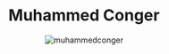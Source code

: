 <h1 align="center">Muhammed Conger</h1>

<p align="center"> <img src="https://komarev.com/ghpvc/?username=muhammedconger" alt="muhammedconger" /> </p>

